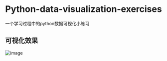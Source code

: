# Python-data-visualization-exercises
一个学习过程中的python数据可视化小练习


## 可视化效果
![image](http://github.com/gypsy111/master/Python-data-visualization-exercises/image/效果.png)
